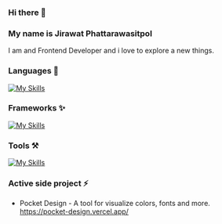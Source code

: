 ### Hi there 👋

### My name is Jirawat Phattarawasitpol

I am and Frontend Developer and i love to explore a new things.

### Languages 💬

[![My Skills](https://skillicons.dev/icons?i=js,html,css,js,ts)](https://skillicons.dev)

### Frameworks ✨

[![My Skills](https://skillicons.dev/icons?i=js,svelte,react,next)](https://skillicons.dev)

### Tools ⚒️

[![My Skills](https://skillicons.dev/icons?i=js,tailwind,vscode,pnpm)](https://skillicons.dev)

### Active side project ⚡️

- Pocket Design - A tool for visualize colors, fonts and more.
  https://pocket-design.vercel.app/
